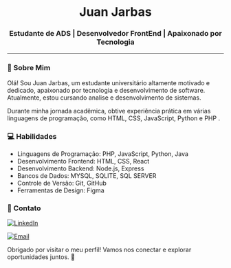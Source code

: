 <h1 align="center">Juan Jarbas</h1>
<h3 align="center">Estudante de ADS | Desenvolvedor FrontEnd | Apaixonado por Tecnologia</h3>

---

### :wave: Sobre Mim

Olá! Sou Juan Jarbas, um estudante universitário altamente motivado e dedicado, apaixonado por tecnologia e desenvolvimento de software. Atualmente, estou cursando analise e desenvolvimento de sistemas.

Durante minha jornada acadêmica, obtive experiência prática em várias linguagens de programação, como HTML, CSS, JavaScript, Python e PHP .

### :computer: Habilidades

- Linguagens de Programação: PHP, JavaScript, Python, Java
- Desenvolvimento Frontend: HTML, CSS, React
- Desenvolvimento Backend: Node.js, Express
- Bancos de Dados: MYSQL, SQLITE, SQL SERVER
- Controle de Versão: Git, GitHub
- Ferramentas de Design: Figma

### :email: Contato

[![LinkedIn](https://img.shields.io/badge/LinkedIn-Profile-blue?style=social&logo=linkedin)]([https://www.linkedin.com/in/seu-nome](https://www.linkedin.com/in/juan-jarbas-))

[![Email](https://img.shields.io/badge/Email-Contact%20Me-brightgreen?style=social&logo=gmail)](mailto:juaanjarbas@gmail.com)

Obrigado por visitar o meu perfil! Vamos nos conectar e explorar oportunidades juntos. :rocket:
